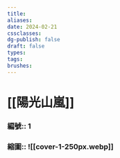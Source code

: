```yaml
---
title: 
aliases: 
date: 2024-02-21
cssclasses: 
dg-publish: false
draft: false
types: 
tags: 
brushes:
---
```

# [[陽光山嵐]]

### 編號:: 1
### 縮圖:: ![[cover-1-250px.webp]]


